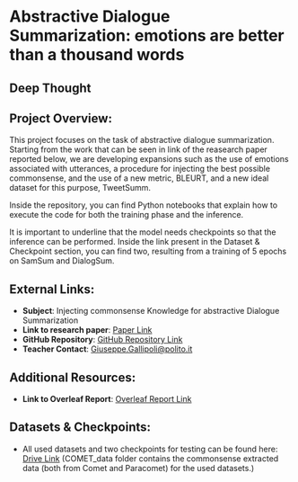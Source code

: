 # Abstractive Dialogue Summarization: emotions are better than a thousand words
## Deep Thought 

## Project Overview:
This project focuses on the task of abstractive dialogue summarization. Starting from the work that can be seen in link of the reasearch paper reported below, we are developing expansions such as the use of emotions associated with utterances, a procedure for injecting the best possible commonsense, and the use of a new metric, BLEURT, and a new ideal dataset for this purpose, TweetSumm.

Inside the repository, you can find Python notebooks that explain how to execute the code for both the training phase and the inference.

It is important to underline that the model needs checkpoints so that the inference can be performed. Inside the link present in the Dataset & Checkpoint section, you can find two, resulting from a training of 5 epochs on SamSum and DialogSum.



## External Links:
- **Subject**: Injecting commonsense Knowledge for abstractive Dialogue Summarization
- **Link to research paper**: [Paper Link](https://aclanthology.org/2022.coling-1.548)
- **GitHub Repository**: [GitHub Repository Link](https://github.com/SeungoneKim/SICK_Summarization)
- **Teacher Contact**: Giuseppe.Gallipoli@polito.it


## Additional Resources:
- **Link to Overleaf Report**: [Overleaf Report Link](https://it.overleaf.com/8765118175vsjkkbywsdxr#793b3a)

## Datasets & Checkpoints:
- All used datasets and two checkpoints for testing can be found here: [Drive Link](https://drive.google.com/drive/folders/15fX5XzZBn7rW-IvAGb6g-HKoQqdOxIne?usp=sharing)
  (COMET_data folder contains the commonsense extracted data (both from Comet and Paracomet) for the used datasets.)
